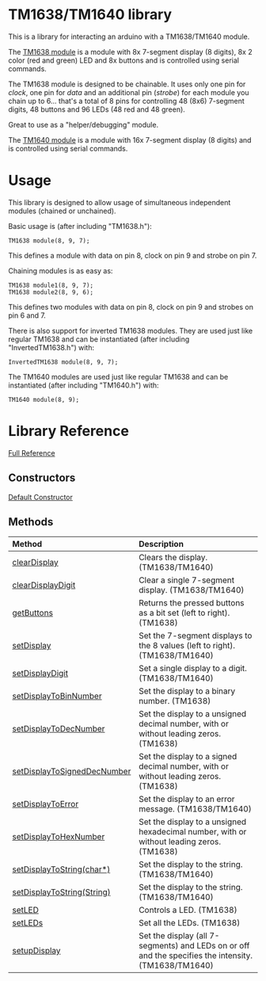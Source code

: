 # TM1638/TM1640 library #

This is a library for interacting an arduino with a TM1638/TM1640 module.

The [TM1638 module](http://www.dealextreme.com/p/81873?r=68099021) is a module with 8x 7-segment display (8 digits), 8x 2 color (red and green) LED and 8x buttons and is controlled using serial commands.

The TM1638 module is designed to be chainable. It uses only one pin for _clock_, one pin for _data_ and an additional pin (_strobe_) for each module you chain up to 6... that's a total of 8 pins for controlling 48 (8x6) 7-segment digits, 48 buttons and 96 LEDs (48 red and 48 green).

Great to use as a "helper/debugging" module.

The [TM1640 module](http://www.dealextreme.com/p/104311?r=68099021) is a module with 16x 7-segment display (8 digits) and is controlled using serial commands.


# Usage #

This library is designed to allow usage of simultaneous independent modules (chained or unchained).

Basic usage is (after including "TM1638.h"):
```
TM1638 module(8, 9, 7);
```

This defines a module with data on pin 8, clock on pin 9 and strobe on pin 7.

Chaining modules is as easy as:
```
TM1638 module1(8, 9, 7);
TM1638 module2(8, 9, 6);
```

This defines two modules with data on pin 8, clock on pin 9 and strobes on pin 6 and 7.

There is also support for inverted TM1638 modules. They are used just like regular TM1638 and can be instantiated (after including "InvertedTM1638.h") with:
```
InvertedTM1638 module(8, 9, 7);
```

The TM1640 modules are used just like regular TM1638 and can be instantiated (after including "TM1640.h") with:
```
TM1640 module(8, 9);
```


# Library Reference #

[Full Reference](TableOfContents.md)

## Constructors ##

[Default Constructor](DefaultConstrutor.md)

## Methods ##

| **Method** | **Description** |
|:-----------|:----------------|
| [clearDisplay](clearDisplay.md) | Clears the display. (TM1638/TM1640) |
| [clearDisplayDigit](clearDisplayDigit.md) | Clear a single 7-segment display. (TM1638/TM1640) |
| [getButtons](getButtons.md) | Returns the pressed buttons as a bit set (left to right). (TM1638) |
| [setDisplay](setDisplay.md) | Set the 7-segment displays to the 8 values (left to right). (TM1638/TM1640) |
| [setDisplayDigit](setDisplayDigit.md) | Set a single display to a digit. (TM1638/TM1640) |
| [setDisplayToBinNumber](setDisplayToBinNumber.md) | Set the display to a binary number. (TM1638) |
| [setDisplayToDecNumber](setDisplayToDecNumber.md) | Set the display to a unsigned decimal number, with or without leading zeros. (TM1638) |
| [setDisplayToSignedDecNumber](setDisplayToSignedDecNumber.md) | Set the display to a signed decimal number, with or without leading zeros. (TM1638) |
| [setDisplayToError](setDisplayToError.md) | Set the display to an error message. (TM1638/TM1640) |
| [setDisplayToHexNumber](setDisplayToHexNumber.md) | Set the display to a unsigned hexadecimal number, with or without leading zeros. (TM1638) |
| [setDisplayToString(char\*)](setDisplayToString.md) | Set the display to the string. (TM1638/TM1640) |
| [setDisplayToString(String)](setDisplayToString2.md) | Set the display to the string. (TM1638/TM1640) |
| [setLED](setLED.md) | Controls a LED. (TM1638) |
| [setLEDs](setLEDs.md) | Set all the LEDs. (TM1638) |
| [setupDisplay](setupDisplay.md) | Set the display (all 7-segments) and LEDs on or off and the specifies the intensity. (TM1638/TM1640) |